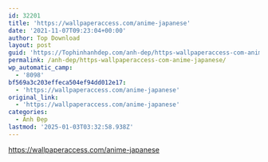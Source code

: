 ```yaml
---
id: 32201
title: 'https://wallpaperaccess.com/anime-japanese'
date: '2021-11-07T09:23:04+00:00'
author: Top Download
layout: post
guid: 'https://Tophinhanhdep.com/anh-dep/https-wallpaperaccess-com-anime-japanese/'
permalink: /anh-dep/https-wallpaperaccess-com-anime-japanese/
wp_automatic_camp:
  - '8098'
bf569a3c203effeca504ef94dd012e17:
  - 'https://wallpaperaccess.com/anime-japanese'
original_link:
  - 'https://wallpaperaccess.com/anime-japanese'
categories:
  - Ảnh Đẹp
lastmod: '2025-01-03T03:32:58.938Z'
---
```

https://wallpaperaccess.com/anime-japanese
